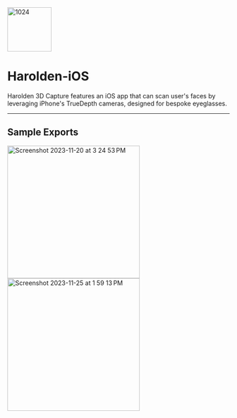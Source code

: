 <img width="100" alt="1024" src="https://github.com/wonmor/Project-Lightbulb/assets/35755386/2748c64c-007b-42c4-8ce9-0c5478782e30">

# Harolden-iOS
Harolden 3D Capture features an iOS app that can scan user's faces by leveraging iPhone's TrueDepth cameras, designed for bespoke eyeglasses.

---

## Sample Exports
<img width="300" alt="Screenshot 2023-11-20 at 3 24 53 PM" src="https://github.com/wonmor/Project-Lightbulb/assets/35755386/de5e05bb-9f4e-4ae6-9805-f94b78a5e2d5">
<img width="300" alt="Screenshot 2023-11-25 at 1 59 13 PM" src="https://github.com/wonmor/Harolden-iOS/assets/35755386/36b2ea39-aa90-47ae-867b-32ed5933713a">
